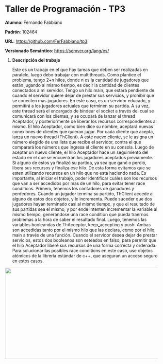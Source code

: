 # Taller de Programación - TP3

**Alumno**: Fernando Fabbiano

**Padrón**: 102464

**URL**: https://github.com/FerFabbiano/tp3

**Versionado Semántico**: https://semver.org/lang/es/

1. **Descripción del trabajo**

	Este es un trabajo en el que hay tareas que deben ser realizadas en paralelo, luego debo trabajar con multithreads. Como plantiee el problema, tengo 2+n hilos, donde n es la cantidad de jugadores que están jugando al mismo tiempo, es decir la cantidad de clientes conectados a mi servidor. 
	Tengo un hilo main, que estará pendiente de cuando el servidor quiere dejar de prestar sus servicios, y prohibir que se conecten mas jugadores. En este caso, es un servidor educado, y permitirá a los jugadores actuales que terminen su partida. A su vez, este thread será el encargado de bindear el socket a través del cual se comunicará con los clientes, y se ocupará de lanzar el thread Aceptador, y posteriormente de liberar los recursos correspondientes al mismo. 
	El hilo Aceptador, como bien dice su nombre, aceptará nuevas conexiones de clientes que quieran jugar. Por cada cliente que acepta, lanza un nuevo thread (ThClient). A este nuevo cliente, se le asigna un número elegido de una lista que recibe el servidor, contra el que comparará los números que ingresa el cliente en su consola. 
	Luego de aceptar un nuevo cliente, el hilo Aceptador hace un seguimiento del estado en el que se encuentran los jugadores aceptados previamente. Si alguno de estos ya finalizó su partida, ya sea que ganó o perdió, libera sus recursos y finaliza ese hilo. De esta forma evitamos que se esten utilizando recursos en un hilo que no esta haciendo nada. 
	Es importante, al iniciar el trabajo, poder identificar cuáles son los recursos que van a ser accedidos por mas de un hilo, para evitar tener race conditions. Primero, tenemos los contadores de ganadores y perdedores. Cuando un jugador termina su partido, ThClient accede a alguno de estos dos objetos, y lo incrementa. Puede suceder que dos jugadores hayan terminado casi al mismo tiempo, y que el resultado de sus partidas sea el mismo, y por ende intenten incrementar la variable al mismo tiempo, generandose una race condition que pueda traernos problemas a la hora de saber el resultado final. Luego, tenemos las variables booleandas de ThAcceptor, keep_accepting y push. Ambas son accedidas tanto por el mismo hilo que las declara, como por el hilo main a través de una función. Cuando el servidor desea dejar de prestar servicios, estos dos booleanos son seteados en falso, para permitir que el hilo Aceptador liberé sus recursos de una forma correcta y ordenada. Para solucionar las posibles race conditions en este caso, use objetos atómicos de la librería estándar de c++, que aseguran un acceso seguro en estos casos. 

<p align="center">
<img src="https://user-images.githubusercontent.com/38590805/82852257-d876a480-9ed8-11ea-8fa2-c2c6e334af61.png" 			width=900 height=300>

	
